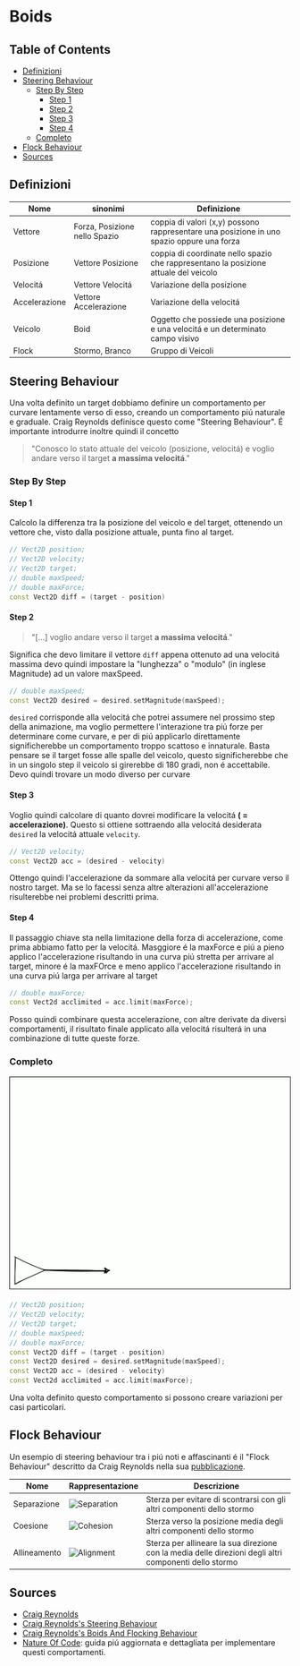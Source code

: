# Boids

## Table of Contents

-   [Definizioni](#definizioni)
-   [Steering Behaviour](#steering-behaviour)
    -   [Step By Step](#step-by-step)
        -   [Step 1](#step-1)
        -   [Step 2](#step-2)
        -   [Step 3](#step-3)
        -   [Step 4](#step-4)
    -   [Completo](#completo)
-   [Flock Behaviour](#flock-behaviour)
-   [Sources](#sources)

## Definizioni

| Nome          | sinonimi                      | Definizione                                                                               |
| ------------- | ----------------------------- | ----------------------------------------------------------------------------------------- |
| Vettore       | Forza, Posizione nello Spazio | coppia di valori (x,y) possono rappresentare una posizione in uno spazio oppure una forza |
| Posizione     | Vettore Posizione             | coppia di coordinate nello spazio che rappresentano la posizione attuale del veicolo      |
| Velocitá      | Vettore Velocitá              | Variazione della posizione                                                                |
| Accelerazione | Vettore Accelerazione         | Variazione della velocitá                                                                 |
| Veicolo       | Boid                          | Oggetto che possiede una posizione e una velocitá e un determinato campo visivo           |
| Flock         | Stormo, Branco                | Gruppo di Veicoli                                                                         |

## Steering Behaviour

Una volta definito un target dobbiamo definire un comportamento per curvare lentamente verso di esso, creando un comportamento piú naturale e graduale.
Craig Reynolds definisce questo come "Steering Behaviour".
É importante introdurre inoltre quindi il concetto

> "Conosco lo stato attuale del veicolo (posizione, velocitá) e voglio andare verso il target **a massima velocitá**."

### Step By Step

#### Step 1

Calcolo la differenza tra la posizione del veicolo e del target, ottenendo un vettore che, visto dalla posizione attuale, punta fino al target.

```c++
// Vect2D position;
// Vect2D velocity;
// Vect2D target;
// double maxSpeed;
// double maxForce;
const Vect2D diff = (target - position)
```

#### Step 2

> "[...] voglio andare verso il target **a massima velocitá**."

Significa che devo limitare il vettore `diff` appena ottenuto ad una velocitá massima devo quindi impostare la "lunghezza" o "modulo" (in inglese Magnitude) ad un valore maxSpeed.

```c++
// double maxSpeed;
const Vect2D desired = desired.setMagnitude(maxSpeed);
```

`desired` corrisponde alla velocitá che potrei assumere nel prossimo step della animazione, ma voglio permettere l'interazione tra piú forze per determinare come curvare, e per di piú applicarlo direttamente significherebbe un comportamento troppo scattoso e innaturale. Basta pensare se il target fosse alle spalle del veicolo, questo significherebbe che in un singolo step il veicolo si girerebbe di 180 gradi, non é accettabile. Devo quindi trovare un modo diverso per curvare

#### Step 3

Voglio quindi calcolare di quanto dovrei modificare la velocitá **( = accelerazione)**. Questo si ottiene sottraendo alla velocitá desiderata `desired` la velocitá attuale `velocity`.

```c++
// Vect2D velocity;
const Vect2D acc = (desired - velocity)
```

Ottengo quindi l'accelerazione da sommare alla velocitá per curvare verso il nostro target. Ma se lo facessi senza altre alterazioni all'accelerazione risulterebbe nei problemi descritti prima.

#### Step 4

Il passaggio chiave sta nella limitazione della forza di accelerazione, come prima abbiamo fatto per la velocitá.
Masggiore é la maxForce e piú a pieno applico l'accelerazione risultando in una curva piú stretta per arrivare al target, minore é la maxFOrce e meno applico l'accelerazione risultando in una curva piú larga per arrivare al target

```c++
// double maxForce;
const Vect2d acclimited = acc.limit(maxForce);
```

Posso quindi combinare questa accelerazione, con altre derivate da diversi comportamenti, il risultato finale applicato alla velocitá risulterá in una combinazione di tutte queste forze.

### Completo

![seek](./assets/seek.gif)

```c++
// Vect2D position;
// Vect2D velocity;
// Vect2D target;
// double maxSpeed;
// double maxForce;
const Vect2D diff = (target - position)
const Vect2D desired = desired.setMagnitude(maxSpeed);
const Vect2D acc = (desired - velocity)
const Vect2d acclimited = acc.limit(maxForce);
```

Una volta definito questo comportamento si possono creare variazioni per casi particolari.

## Flock Behaviour

Un esempio di steering behaviour tra i piú noti e affascinanti é il "Flock Behaviour" descritto da Craig Reynolds nella sua [pubblicazione](https://www.red3d.com/cwr/boids/).

| Nome         | Rappresentazione                                                     | Descrizione                                                                                            |
| ------------ | -------------------------------------------------------------------- | ------------------------------------------------------------------------------------------------------ |
| Separazione  | ![Separation](https://www.red3d.com/cwr/boids/images/separation.gif) | Sterza per evitare di scontrarsi con gli altri componenti dello stormo                                 |
| Coesione     | ![Cohesion](https://www.red3d.com/cwr/boids/images/cohesion.gif)     | Sterza verso la posizione media degli altri componenti dello stormo                                    |
| Allineamento | ![Alignment](https://www.red3d.com/cwr/boids/images/alignment.gif)   | Sterza per allineare la sua direzione con la media delle direzioni degli altri componenti dello stormo |

## Sources

-   [Craig Reynolds](https://www.red3d.com/cwr/)
-   [Craig Reynolds's Steering Behaviour](https://www.red3d.com/cwr/steer/)
-   [Craig Reynolds's Boids And Flocking Behaviour](https://www.red3d.com/cwr/boids/)
-   [Nature Of Code](https://natureofcode.com/book/chapter-6-autonomous-agents/): guida piú aggiornata e dettagliata per implementare questi comportamenti.
